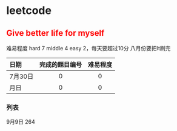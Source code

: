 # leetcode

## <font color=red>Give better life for myself</font>
难易程度 hard 7 middle 4 easy 2，每天要超过10分
八月份要把lt刷完

| 日期     | 完成的题目编号 | 难易程度 |
| :------ | :---------: | :------: |
| 7月30日  |       0     |       0  |
| 月日|0|0|

### 列表
9月9日
264
